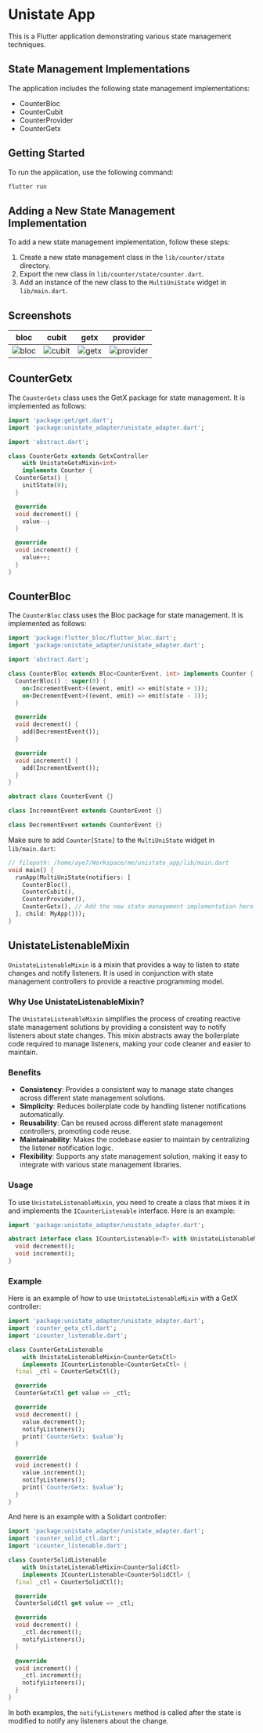 # Unistate App

This is a Flutter application demonstrating various state management techniques.

## State Management Implementations

The application includes the following state management implementations:

- CounterBloc
- CounterCubit
- CounterProvider
- CounterGetx

## Getting Started

To run the application, use the following command:

```sh
flutter run
```

## Adding a New State Management Implementation

To add a new state management implementation, follow these steps:

1. Create a new state management class in the `lib/counter/state` directory.
2. Export the new class in `lib/counter/state/counter.dart`.
3. Add an instance of the new class to the `MultiUniState` widget in `lib/main.dart`.

## Screenshots

| bloc                                                                                   | cubit                                                                                    | getx                                                                                   | provider                                                                                       |
| -------------------------------------------------------------------------------------- | ---------------------------------------------------------------------------------------- | -------------------------------------------------------------------------------------- | ---------------------------------------------------------------------------------------------- |
| ![bloc](https://raw.githubusercontent.com/aissat/unistate_app/main/screenshots/bloc.png) | ![cubit](https://raw.githubusercontent.com/aissat/unistate_app/main/screenshots/cubit.png) | ![getx](https://raw.githubusercontent.com/aissat/unistate_app/main/screenshots/getx.png) | ![provider](https://raw.githubusercontent.com/aissat/unistate_app/main/screenshots/provider.png) |

## CounterGetx

The `CounterGetx` class uses the GetX package for state management. It is implemented as follows:

```dart
import 'package:get/get.dart';
import 'package:unistate_adapter/unistate_adapter.dart';

import 'abstract.dart';

class CounterGetx extends GetxController
    with UnistateGetxMixin<int>
    implements Counter {
  CounterGetx() {
    initState(0);
  }

  @override
  void decrement() {
    value--;
  }

  @override
  void increment() {
    value++;
  }
}
```

## CounterBloc

The `CounterBloc` class uses the Bloc package for state management. It is implemented as follows:

```dart
import 'package:flutter_bloc/flutter_bloc.dart';
import 'package:unistate_adapter/unistate_adapter.dart';

import 'abstract.dart';

class CounterBloc extends Bloc<CounterEvent, int> implements Counter {
  CounterBloc() : super(0) {
    on<IncrementEvent>((event, emit) => emit(state + 1));
    on<DecrementEvent>((event, emit) => emit(state - 1));
  }

  @override
  void decrement() {
    add(DecrementEvent());
  }

  @override
  void increment() {
    add(IncrementEvent());
  }
}

abstract class CounterEvent {}

class IncrementEvent extends CounterEvent {}

class DecrementEvent extends CounterEvent {}
```

Make sure to add `Counter[State]` to the `MultiUniState` widget in `lib/main.dart`:

```dart
// filepath: /home/aye7/Workspace/me/unistate_app/lib/main.dart
void main() {
  runApp(MultiUniState(notifiers: [
    CounterBloc(),
    CounterCubit(),
    CounterProvider(),
    CounterGetx(), // Add the new state management implementation here
  ], child: MyApp()));
}
```

## UnistateListenableMixin

`UnistateListenableMixin` is a mixin that provides a way to listen to state changes and notify listeners. It is used in conjunction with state management controllers to provide a reactive programming model.

### Why Use UnistateListenableMixin?

The `UnistateListenableMixin` simplifies the process of creating reactive state management solutions by providing a consistent way to notify listeners about state changes. This mixin abstracts away the boilerplate code required to manage listeners, making your code cleaner and easier to maintain.

### Benefits

- **Consistency**: Provides a consistent way to manage state changes across different state management solutions.
- **Simplicity**: Reduces boilerplate code by handling listener notifications automatically.
- **Reusability**: Can be reused across different state management controllers, promoting code reuse.
- **Maintainability**: Makes the codebase easier to maintain by centralizing the listener notification logic.
- **Flexibility**: Supports any state management solution, making it easy to integrate with various state management libraries.

### Usage

To use `UnistateListenableMixin`, you need to create a class that mixes it in and implements the `ICounterListenable` interface. Here is an example:

```dart
import 'package:unistate_adapter/unistate_adapter.dart';

abstract interface class ICounterListenable<T> with UnistateListenableMixin<T> {
  void decrement();
  void increment();
}
```

### Example

Here is an example of how to use `UnistateListenableMixin` with a GetX controller:

```dart
import 'package:unistate_adapter/unistate_adapter.dart';
import 'counter_getx_ctl.dart';
import 'icounter_listenable.dart';

class CounterGetxListenable
    with UnistateListenableMixin<CounterGetxCtl>
    implements ICounterListenable<CounterGetxCtl> {
  final _ctl = CounterGetxCtl();

  @override
  CounterGetxCtl get value => _ctl;

  @override
  void decrement() {
    value.decrement();
    notifyListeners();
    print('CounterGetx: $value');
  }

  @override
  void increment() {
    value.increment();
    notifyListeners();
    print('CounterGetx: $value');
  }
}
```

And here is an example with a Solidart controller:

```dart
import 'package:unistate_adapter/unistate_adapter.dart';
import 'counter_solid_ctl.dart';
import 'icounter_listenable.dart';

class CounterSolidListenable
    with UnistateListenableMixin<CounterSolidCtl>
    implements ICounterListenable<CounterSolidCtl> {
  final _ctl = CounterSolidCtl();

  @override
  CounterSolidCtl get value => _ctl;

  @override
  void decrement() {
    _ctl.decrement();
    notifyListeners();
  }

  @override
  void increment() {
    _ctl.increment();
    notifyListeners();
  }
}
```

In both examples, the `notifyListeners` method is called after the state is modified to notify any listeners about the change.
